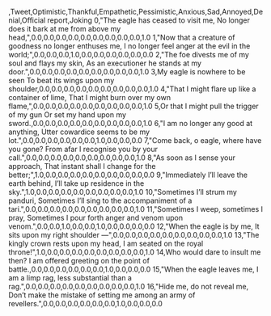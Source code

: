 ,Tweet,Optimistic,Thankful,Empathetic,Pessimistic,Anxious,Sad,Annoyed,Denial,Official report,Joking
0,"The eagle has ceased to visit me, No longer does it bark at me from above my head,",0.0,0.0,0.0,0.0,0.0,0.0,0.0,0.0,0.0,1.0
1,"Now that a creature of goodness no longer enthuses me, I no longer feel anger at the evil in the world;",0.0,0.0,0.0,1.0,0.0,0.0,0.0,0.0,0.0,0.0
2,"The foe divests me of my soul and flays my skin, As an executioner he stands at my door.",0.0,0.0,0.0,0.0,0.0,0.0,0.0,0.0,0.0,1.0
3,My eagle is nowhere to be seen To beat its wings upon my shoulder,0.0,0.0,0.0,0.0,0.0,0.0,0.0,0.0,0.0,1.0
4,"That I might flare up like a container of lime, That I might burn over my own flame,",0.0,0.0,0.0,0.0,0.0,0.0,0.0,0.0,0.0,1.0
5,Or that I might pull the trigger of my gun Or set my hand upon my sword.,0.0,0.0,0.0,0.0,0.0,0.0,0.0,0.0,0.0,1.0
6,"I am no longer any good at anything, Utter cowardice seems to be my lot.",0.0,0.0,0.0,0.0,0.0,0.0,1.0,0.0,0.0,0.0
7,"Come back, o eagle, where have you gone? From afar I recognise you by your call.",0.0,0.0,0.0,0.0,0.0,0.0,0.0,0.0,0.0,1.0
8,"As soon as I sense your approach, That instant shall I change for the better;",1.0,0.0,0.0,0.0,0.0,0.0,0.0,0.0,0.0,0.0
9,"Immediately I’ll leave the earth behind, I’ll take up residence in the sky.",1.0,0.0,0.0,0.0,0.0,0.0,0.0,0.0,0.0,1.0
10,"Sometimes I’ll strum my panduri, Sometimes I’ll sing to the accompaniment of a tari.",0.0,0.0,0.0,0.0,0.0,0.0,0.0,0.0,0.0,1.0
11,"Sometimes I weep, sometimes I pray, Sometimes I pour forth anger and venom upon venom.",0.0,0.0,1.0,0.0,0.0,1.0,0.0,0.0,0.0,0.0
12,"When the eagle is by me, It sits upon my right shoulder —",0.0,0.0,0.0,0.0,0.0,0.0,0.0,0.0,0.0,1.0
13,"The kingly crown rests upon my head, I am seated on the royal throne!",1.0,0.0,0.0,0.0,0.0,0.0,0.0,0.0,0.0,1.0
14,Who would dare to insult me then? I am offered greeting on the point of battle.,0.0,0.0,0.0,0.0,0.0,0.0,1.0,0.0,0.0,0.0
15,"When the eagle leaves me, I am a limp rag, less substantial than a rag.",0.0,0.0,0.0,0.0,0.0,0.0,0.0,0.0,0.0,1.0
16,"Hide me, do not reveal me, Don’t make the mistake of setting me among an army of revellers.",0.0,0.0,0.0,0.0,0.0,0.0,1.0,0.0,0.0,0.0

